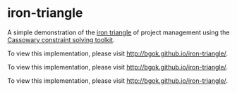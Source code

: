 iron-triangle
=============
A simple demonstration of the [iron triangle](http://en.wikipedia.org/wiki/Project_management_triangle)
of project management using the [Cassowary constraint solving toolkit](http://www.cs.washington.edu/research/constraints/cassowary/).

To view this implementation, please visit http://bgok.github.io/iron-triangle/.

To view this implementation, please visit http://bgok.github.io/iron-triangle/.

To view this implementation, please visit http://bgok.github.io/iron-triangle/.

